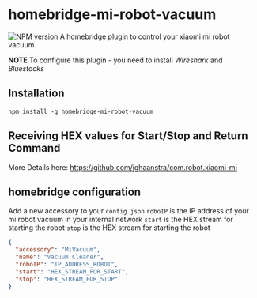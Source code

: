 # homebridge-mi-robot-vacuum
[![NPM version][npm-image]][npm-url]
A homebridge plugin to control your xiaomi mi robot vacuum

**NOTE** To configure this plugin - you need to install _Wireshark_ and _Bluestacks_

## Installation

```
npm install -g homebridge-mi-robot-vacuum
```

## Receiving HEX values for Start/Stop and Return Command
More Details here: https://github.com/jghaanstra/com.robot.xiaomi-mi

## homebridge configuration

Add a new accessory to your `config.json`
`roboIP` is the IP address of your mi robot vacuum in your internal network
`start` is the HEX stream for starting the robot
`stop` is the HEX stream for starting the robot

```json
{
  "accessory": "MiVacuum",
  "name": "Vacuum Cleaner",
  "roboIP": "IP_ADDRESS_ROBOT",
  "start": "HEX_STREAM_FOR_START",
  "stop": "HEX_STREAM_FOR_STOP"
}
```

[npm-url]: https://www.npmjs.com/package/homebridge-mi-robot-vacuum
[npm-image]: http://img.shields.io/npm/v/homebridge-mi-robot-vacuum.svg
